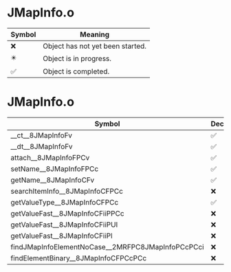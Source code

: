 # JMapInfo.o
| Symbol | Meaning 
| ------------- | ------------- 
| :x: | Object has not yet been started. 
| :eight_pointed_black_star: | Object is in progress. 
| :white_check_mark: | Object is completed. 


# JMapInfo.o
| Symbol | Decompiled? |
| ------------- | ------------- |
| __ct__8JMapInfoFv | :white_check_mark: |
| __dt__8JMapInfoFv | :white_check_mark: |
| attach__8JMapInfoFPCv | :white_check_mark: |
| setName__8JMapInfoFPCc | :white_check_mark: |
| getName__8JMapInfoCFv | :white_check_mark: |
| searchItemInfo__8JMapInfoCFPCc | :x: |
| getValueType__8JMapInfoCFPCc | :white_check_mark: |
| getValueFast__8JMapInfoCFiiPPCc | :x: |
| getValueFast__8JMapInfoCFiiPUl | :x: |
| getValueFast__8JMapInfoCFiiPl | :x: |
| findJMapInfoElementNoCase__2MRFPC8JMapInfoPCcPCci | :x: |
| findElementBinary__8JMapInfoCFPCcPCc | :x: |
